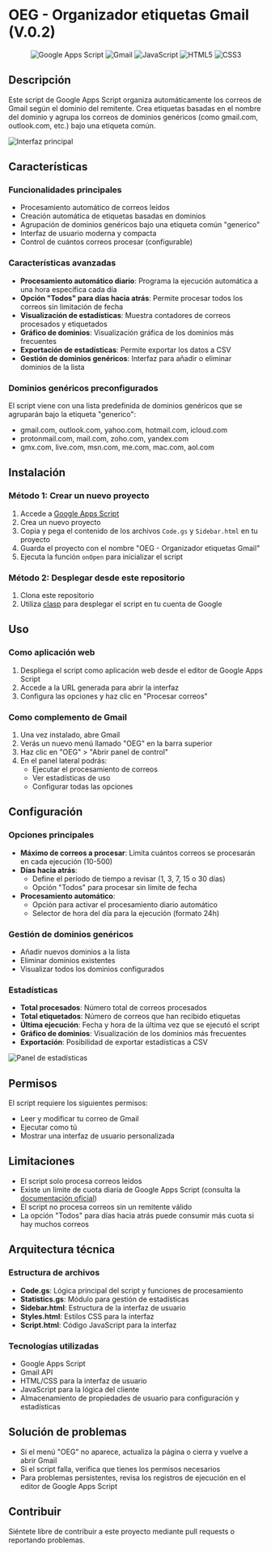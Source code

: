 # OEG - Organizador etiquetas Gmail (V.0.2)

<div align="center">
  <img src="https://img.shields.io/badge/Google%20Apps%20Script-4285F4?style=for-the-badge&logo=google&logoColor=white" alt="Google Apps Script" />
  <img src="https://img.shields.io/badge/Gmail-D14836?style=for-the-badge&logo=gmail&logoColor=white" alt="Gmail" />
  <img src="https://img.shields.io/badge/JavaScript-F7DF1E?style=for-the-badge&logo=javascript&logoColor=black" alt="JavaScript" />
  <img src="https://img.shields.io/badge/HTML5-E34F26?style=for-the-badge&logo=html5&logoColor=white" alt="HTML5" />
  <img src="https://img.shields.io/badge/CSS3-1572B6?style=for-the-badge&logo=css3&logoColor=white" alt="CSS3" />
</div>

## Descripción
Este script de Google Apps Script organiza automáticamente los correos de Gmail según el dominio del remitente. Crea etiquetas basadas en el nombre del dominio y agrupa los correos de dominios genéricos (como gmail.com, outlook.com, etc.) bajo una etiqueta común.

![Interfaz principal](img/configurador.png)

## Características

### Funcionalidades principales
- Procesamiento automático de correos leídos
- Creación automática de etiquetas basadas en dominios
- Agrupación de dominios genéricos bajo una etiqueta común "generico"
- Interfaz de usuario moderna y compacta
- Control de cuántos correos procesar (configurable)

### Características avanzadas
- **Procesamiento automático diario**: Programa la ejecución automática a una hora específica cada día
- **Opción "Todos" para días hacia atrás**: Permite procesar todos los correos sin limitación de fecha
- **Visualización de estadísticas**: Muestra contadores de correos procesados y etiquetados
- **Gráfico de dominios**: Visualización gráfica de los dominios más frecuentes
- **Exportación de estadísticas**: Permite exportar los datos a CSV
- **Gestión de dominios genéricos**: Interfaz para añadir o eliminar dominios de la lista

### Dominios genéricos preconfigurados
El script viene con una lista predefinida de dominios genéricos que se agruparán bajo la etiqueta "generico":
- gmail.com, outlook.com, yahoo.com, hotmail.com, icloud.com
- protonmail.com, mail.com, zoho.com, yandex.com
- gmx.com, live.com, msn.com, me.com, mac.com, aol.com

## Instalación

### Método 1: Crear un nuevo proyecto
1. Accede a [Google Apps Script](https://script.google.com/)
2. Crea un nuevo proyecto
3. Copia y pega el contenido de los archivos `Code.gs` y `Sidebar.html` en tu proyecto
4. Guarda el proyecto con el nombre "OEG - Organizador etiquetas Gmail"
5. Ejecuta la función `onOpen` para inicializar el script

### Método 2: Desplegar desde este repositorio
1. Clona este repositorio
2. Utiliza [clasp](https://developers.google.com/apps-script/guides/clasp) para desplegar el script en tu cuenta de Google

## Uso

### Como aplicación web
1. Despliega el script como aplicación web desde el editor de Google Apps Script
2. Accede a la URL generada para abrir la interfaz
3. Configura las opciones y haz clic en "Procesar correos"

### Como complemento de Gmail
1. Una vez instalado, abre Gmail
2. Verás un nuevo menú llamado "OEG" en la barra superior
3. Haz clic en "OEG" > "Abrir panel de control"
4. En el panel lateral podrás:
   - Ejecutar el procesamiento de correos
   - Ver estadísticas de uso
   - Configurar todas las opciones

## Configuración

### Opciones principales
- **Máximo de correos a procesar**: Limita cuántos correos se procesarán en cada ejecución (10-500)
- **Días hacia atrás**: 
  - Define el período de tiempo a revisar (1, 3, 7, 15 o 30 días)
  - Opción "Todos" para procesar sin límite de fecha
- **Procesamiento automático**:
  - Opción para activar el procesamiento diario automático
  - Selector de hora del día para la ejecución (formato 24h)

### Gestión de dominios genéricos
- Añadir nuevos dominios a la lista
- Eliminar dominios existentes
- Visualizar todos los dominios configurados

### Estadísticas
- **Total procesados**: Número total de correos procesados
- **Total etiquetados**: Número de correos que han recibido etiquetas
- **Última ejecución**: Fecha y hora de la última vez que se ejecutó el script
- **Gráfico de dominios**: Visualización de los dominios más frecuentes
- **Exportación**: Posibilidad de exportar estadísticas a CSV

![Panel de estadísticas](img/estadisticas.png)

## Permisos
El script requiere los siguientes permisos:
- Leer y modificar tu correo de Gmail
- Ejecutar como tú
- Mostrar una interfaz de usuario personalizada

## Limitaciones
- El script solo procesa correos leídos
- Existe un límite de cuota diaria de Google Apps Script (consulta la [documentación oficial](https://developers.google.com/apps-script/guides/services/quotas))
- El script no procesa correos sin un remitente válido
- La opción "Todos" para días hacia atrás puede consumir más cuota si hay muchos correos

## Arquitectura técnica

### Estructura de archivos
- **Code.gs**: Lógica principal del script y funciones de procesamiento
- **Statistics.gs**: Módulo para gestión de estadísticas
- **Sidebar.html**: Estructura de la interfaz de usuario
- **Styles.html**: Estilos CSS para la interfaz
- **Script.html**: Código JavaScript para la interfaz

### Tecnologías utilizadas
- Google Apps Script
- Gmail API
- HTML/CSS para la interfaz de usuario
- JavaScript para la lógica del cliente
- Almacenamiento de propiedades de usuario para configuración y estadísticas

## Solución de problemas
- Si el menú "OEG" no aparece, actualiza la página o cierra y vuelve a abrir Gmail
- Si el script falla, verifica que tienes los permisos necesarios
- Para problemas persistentes, revisa los registros de ejecución en el editor de Google Apps Script

## Contribuir
Siéntete libre de contribuir a este proyecto mediante pull requests o reportando problemas.
